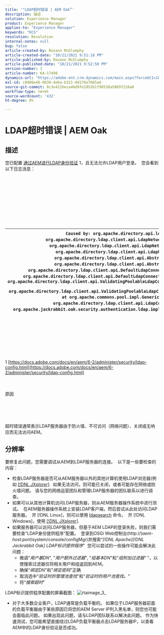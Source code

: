 ```yaml
---
title: '"LDAP超时错误 | AEM Oak”'
description: 描述
solution: Experience Manager
product: Experience Manager
applies-to: "Experience Manager"
keywords: "KCS"
resolution: Resolution
internal-notes: null
bug: false
article-created-by: Roxann McGlumphy
article-created-date: "10/21/2021 9:51:18 PM"
article-published-by: Roxann McGlumphy
article-published-date: "10/21/2021 9:52:58 PM"
version-number: 1
article-number: KA-17498
dynamics-url: "https://adobe-ent.crm.dynamics.com/main.aspx?forceUCI=1&pagetype=entityrecord&etn=knowledgearticle&id=72595e04-b932-ec11-b6e5-000d3a5ba97a"
exl-id: c0406e46-0830-4e6a-b321-0d176e7665ad
source-git-commit: 0c3e421beca46d9fe1952b1f98538a50697216a0
workflow-type: tm+mt
source-wordcount: '432'
ht-degree: 0%

---
```


# LDAP超时错误 | AEM Oak

## 描述


您已配置 [通过AEM进行LDAP身份验证](https://docs.adobe.com/docs/en/aem/6-2/administer/security/ldap-config.html) 1，且无法允许LDAP用户登录。  您会看到以下日志消息：
<br><br><br><br><br> <br><br> <br><br><br><br>

| `Caused by: org.apache.directory.api.ldap.model.exception.LdapException: TimeOut occurred` `at org.apache.directory.ldap.client.api.LdapNetworkConnection.writeRequest(LdapNetworkConnection.java:4106)` `at org.apache.directory.ldap.client.api.LdapNetworkConnection.bindAsync(LdapNetworkConnection.java:1290)` `at org.apache.directory.ldap.client.api.LdapNetworkConnection.bind(LdapNetworkConnection.java:1188)` `at org.apache.directory.ldap.client.api.AbstractLdapConnection.bind(AbstractLdapConnection.java:127)` `at org.apache.directory.ldap.client.api.AbstractLdapConnection.bind(AbstractLdapConnection.java:112)` `at org.apache.directory.ldap.client.api.DefaultLdapConnectionFactory.bindConnection(DefaultLdapConnectionFactory.java:64)` `at org.apache.directory.ldap.client.api.DefaultLdapConnectionFactory.newLdapConnection(DefaultLdapConnectionFactory.java:107)` `at org.apache.directory.ldap.client.api.ValidatingPoolableLdapConnectionFactory.makeObject(ValidatingPoolableLdapConnectionFactory.java:133)` `at org.apache.directory.ldap.client.api.ValidatingPoolableLdapConnectionFactory.makeObject(ValidatingPoolableLdapConnectionFactory.java:59)` `at org.apache.commons.pool.impl.GenericObjectPool.borrowObject(GenericObjectPool.java:1188)` `at org.apache.directory.ldap.client.api.LdapConnectionPool.getConnection(LdapConnectionPool.java:123)` `at org.apache.jackrabbit.oak.security.authentication.ldap.impl.LdapIdentityProvider.connect(LdapIdentityProvider.java:771)` `... 57 common frames omitted` |
| --- |

<br><br><br><br><br> <br><br>
1 [https://docs.adobe.com/docs/en/aem/6-2/administer/security/ldap-config.html](https://docs.adobe.com/docs/en/aem/6-2/administer/security/ldap-config.html)
<br><br><br><br>原因<br><br><br><br><br><br>
超时错误通常表示LDAP服务器由于防火墙、不可访问（网络问题）、关闭或无响应而无法访问AEM。


## 分辨率


要修复此问题，您需要调试从AEM到LDAP服务器的连接。  以下是一些要检查的内容：

- 检查LDAP服务器是否可从AEM服务器以外的其他计算机使用LDAP浏览器(例如 [[!DNL JXplorer]](http://jxplorer.org/).  如果无法访问，则可能已关闭，或者可能存在网络或防火墙问题。 请与您的网络运营团队和管理LDAP服务器的团队联系以进行调查。
- 如果可以从其他计算机访问LDAP服务器，则从AEM服务器操作系统中进行测试。  在AEM服务器操作系统上安装LDAP客户端，然后尝试从此处访问LDAP服务器。  开 [!DNL Linux]，则可以使用 [ldapsearch](https://access.redhat.com/documentation/en-US/Red_Hat_Directory_Server/8.2/html/Administration_Guide/Examples-of-common-ldapsearches.html) 命令。  开 [!DNL Windows]，使用 [[!DNL JXplorer]](http://jxplorer.org/).
- 如果服务器可以访问LDAP服务器，但基于AEM LDAP的登录失败，则我们需要检查“LDAP身份提供程序”配置。  登录到OSGi Web控制台(http://)*aem-host:port*/system/console/configMgr)并搜索“*[!DNL Apache][!DNL Jackrabbit Oak] LDAP标识提供程序*&quot;  您可以尝试的一些操作可能会解决此问题：
   - 微调“*用户基DN*&quot;, &quot;*用户额外过滤器*&quot;, &quot;*组基本DN*&quot;和&quot;*组附加过滤器*“ ”，以使搜索过滤器仅将相关用户和组返回到AEM。
   - 确保“*绑定DN*&quot;和&quot;*绑定密码*&quot;正确
   - 取消选中“*验证时的管理池查找*&quot;和&quot;*验证时的用户池查找。*&quot;
   - 将“*搜索超时*&quot;


LDAP标识提供程序配置的屏幕截图：
![rtaimage_3_](https://helpx.adobe.com/content/dam/help/en/experience-manager/kb/LDAP-error/jcr%3acontent/main-pars/image/rtaimage_3_.png "rtaimage_3_")
- 对于大多数企业客户，LDAP通常是负载平衡的。 如果位于LDAP服务器前面的负载平衡器由于某些原因已将您的AEM Server IP列入黑名单，则您也可能会面临此问题。 如果出现此问题，请与LDAP团队联系以解决此问题。 作为快速测试，您可能希望直接绕过LDAP负载平衡器点击LDAP服务器IP，以查看AEM中的LDAP身份验证是否成功。
